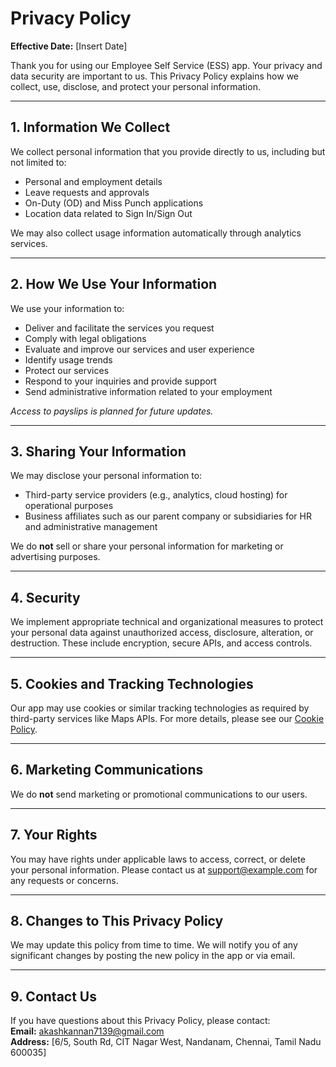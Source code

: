 
# Privacy Policy

**Effective Date:** [Insert Date]

Thank you for using our Employee Self Service (ESS) app. Your privacy and data security are important to us. This Privacy Policy explains how we collect, use, disclose, and protect your personal information.

---

## 1. Information We Collect

We collect personal information that you provide directly to us, including but not limited to:

- Personal and employment details  
- Leave requests and approvals  
- On-Duty (OD) and Miss Punch applications  
- Location data related to Sign In/Sign Out  

We may also collect usage information automatically through analytics services.

---

## 2. How We Use Your Information

We use your information to:

- Deliver and facilitate the services you request  
- Comply with legal obligations  
- Evaluate and improve our services and user experience  
- Identify usage trends  
- Protect our services  
- Respond to your inquiries and provide support  
- Send administrative information related to your employment  

*Access to payslips is planned for future updates.*

---

## 3. Sharing Your Information

We may disclose your personal information to:

- Third-party service providers (e.g., analytics, cloud hosting) for operational purposes  
- Business affiliates such as our parent company or subsidiaries for HR and administrative management  

We do **not** sell or share your personal information for marketing or advertising purposes.

---

## 4. Security

We implement appropriate technical and organizational measures to protect your personal data against unauthorized access, disclosure, alteration, or destruction. These include encryption, secure APIs, and access controls.

---

## 5. Cookies and Tracking Technologies

Our app may use cookies or similar tracking technologies as required by third-party services like Maps APIs. For more details, please see our [Cookie Policy](#).

---

## 6. Marketing Communications

We do **not** send marketing or promotional communications to our users.

---

## 7. Your Rights

You may have rights under applicable laws to access, correct, or delete your personal information. Please contact us at [support@example.com](mailto:support@example.com) for any requests or concerns.

---

## 8. Changes to This Privacy Policy

We may update this policy from time to time. We will notify you of any significant changes by posting the new policy in the app or via email.

---

## 9. Contact Us

If you have questions about this Privacy Policy, please contact:  
**Email:** [akashkannan7139@gmail.com](akashkannan7139@gmail.com)  
**Address:** [6/5, South Rd, CIT Nagar West, Nandanam, Chennai, Tamil Nadu 600035]
